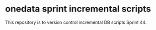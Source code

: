 # onedata sprint incremental scripts
This repository is to version control incremental DB scripts Sprint 44.
